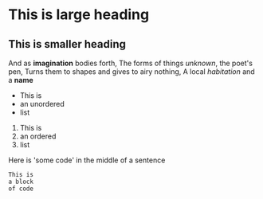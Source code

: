 # This is large heading
## This is smaller heading
And as **imagination** bodies forth,
The forms of things *unknown*, the poet's pen,
Turns them to shapes and gives to airy nothing,
A local *habitation* and a **name**

- This is
- an unordered
- list

1. This is
2. an ordered
3. list

Here is 'some code' in the middle of a sentence
```
This is
a block 
of code
```

